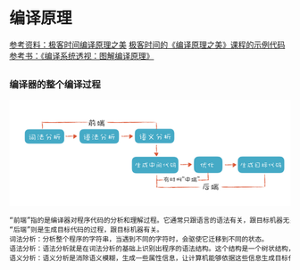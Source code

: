 # 编译原理

[参考资料：极客时间编译原理之美](https://www.baidu.com)
[极客时间的《编译原理之美》课程的示例代码](https://github.com/RichardGong/PlayWithCompiler)
[参考书：《编译系统透视：图解编译原理》](https://www.baidu.com)

##

### 编译器的整个编译过程
![image-20201202145902648](https://raw.githubusercontent.com/peng4444/picgo/main/img/20201202145902.png)
```markdown
“前端”指的是编译器对程序代码的分析和理解过程。它通常只跟语言的语法有关，跟目标机器无关。
“后端”则是生成目标代码的过程，跟目标机器有关。
词法分析：分析整个程序的字符串，当遇到不同的字符时，会驱使它迁移到不同的状态。
语法分析：语法分析就是在词法分析的基础上识别出程序的语法结构。这个结构是一个树状结构，是计算机容易理解和执行的。
语义分析：语义分析是消除语义模糊，生成一些属性信息，让计算机能够依据这些信息生成目标代码。
```

##